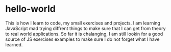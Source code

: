 # hello-world
This is how I learn to code, my small exercises and projects.
I am learning JavaScript mad trying diffrent things to make sure that I can get from theory to real world applications. So far it is chalanging, I am still lookin for a good source of JS exercises examples to make sure I do not forget what I have learned.
